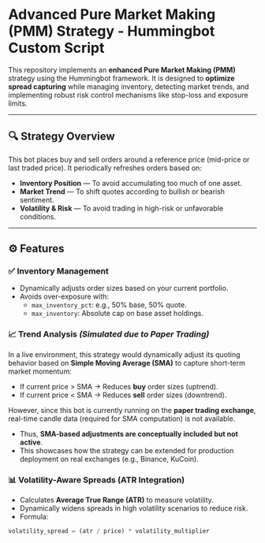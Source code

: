 # Advanced Pure Market Making (PMM) Strategy - Hummingbot Custom Script

This repository implements an **enhanced Pure Market Making (PMM)** strategy using the Hummingbot framework. It is designed to **optimize spread capturing** while managing inventory, detecting market trends, and implementing robust risk control mechanisms like stop-loss and exposure limits.

---

## 🔍 Strategy Overview

This bot places buy and sell orders around a reference price (mid-price or last traded price). It periodically refreshes orders based on:

- **Inventory Position** — To avoid accumulating too much of one asset.
- **Market Trend** — To shift quotes according to bullish or bearish sentiment.
- **Volatility & Risk** — To avoid trading in high-risk or unfavorable conditions.

---

## ⚙️ Features

### ✅ Inventory Management

- Dynamically adjusts order sizes based on your current portfolio.
- Avoids over-exposure with:
  - `max_inventory_pct`: e.g., 50% base, 50% quote.
  - `max_inventory`: Absolute cap on base asset holdings.

### 📈 Trend Analysis *(Simulated due to Paper Trading)*

In a live environment, this strategy would dynamically adjust its quoting behavior based on **Simple Moving Average (SMA)** to capture short-term market momentum:

- If current price > SMA → Reduces **buy** order sizes (uptrend).
- If current price < SMA → Reduces **sell** order sizes (downtrend).

However, since this bot is currently running on the **paper trading exchange**, real-time candle data (required for SMA computation) is not available.

- Thus, **SMA-based adjustments are conceptually included but not active**.
- This showcases how the strategy can be extended for production deployment on real exchanges (e.g., Binance, KuCoin).

### 📊 Volatility-Aware Spreads (ATR Integration)

- Calculates **Average True Range (ATR)** to measure volatility.
- Dynamically widens spreads in high volatility scenarios to reduce risk.
- Formula:

```python
volatility_spread = (atr / price) * volatility_multiplier
